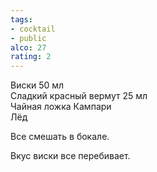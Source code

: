 ```yaml
---
tags:
- cocktail
- public
alco: 27
rating: 2
---
```


Виски 50 мл  
Сладкий красный вермут 25 мл  
Чайная ложка Кампари  
Лёд

Все смешать в бокале.

Вкус виски все перебивает.

